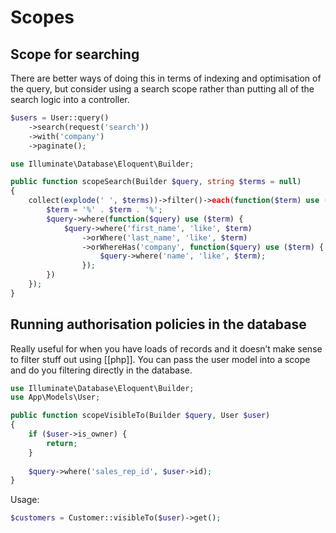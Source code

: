 # Scopes

## Scope for searching

There are better ways of doing this in terms of indexing and optimisation of the query, but consider using a search scope rather than putting all of the search logic into a controller.

```php
$users = User::query()  
    ->search(request('search'))  
    ->with('company')  
    ->paginate();  
```

```php  
use Illuminate\Database\Eloquent\Builder;

public function scopeSearch(Builder $query, string $terms = null)  
{  
    collect(explode(' ', $terms))->filter()->each(function($term) use ($query) {  
        $term = '%' . $term . '%';  
        $query->where(function($query) use ($term) {  
            $query->where('first_name', 'like', $term)  
                ->orWhere('last_name', 'like', $term)  
                ->orWhereHas('company', function($query) use ($term) {  
                    $query->where('name', 'like', $term);  
                });  
        })  
    });  
}
```

## Running authorisation policies in the database

Really useful for when you have loads of records and it doesn’t make sense to filter stuff out using [[php]]. You can pass the user model into a scope and do you filtering directly in the database.

```php
use Illuminate\Database\Eloquent\Builder;
use App\Models\User;

public function scopeVisibleTo(Builder $query, User $user)  
{  
    if ($user->is_owner) {  
        return;  
    }  
  
    $query->where('sales_rep_id', $user->id);  
}
```

Usage: 

```php
$customers = Customer::visibleTo($user)->get();
```